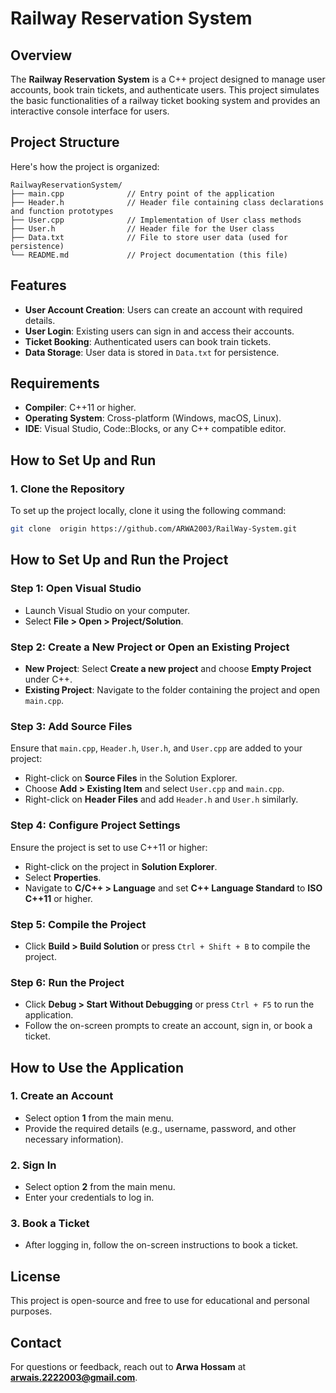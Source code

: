 # Railway Reservation System

## Overview
The **Railway Reservation System** is a C++ project designed to manage user accounts, book train tickets, and authenticate users. This project simulates the basic functionalities of a railway ticket booking system and provides an interactive console interface for users.

## Project Structure
Here's how the project is organized:

```
RailwayReservationSystem/
├── main.cpp              // Entry point of the application
├── Header.h              // Header file containing class declarations and function prototypes
├── User.cpp              // Implementation of User class methods
├── User.h                // Header file for the User class
├── Data.txt              // File to store user data (used for persistence)
└── README.md             // Project documentation (this file)

```

## Features
- **User Account Creation**: Users can create an account with required details.
- **User Login**: Existing users can sign in and access their accounts.
- **Ticket Booking**: Authenticated users can book train tickets.
- **Data Storage**: User data is stored in `Data.txt` for persistence.

## Requirements
- **Compiler**: C++11 or higher.
- **Operating System**: Cross-platform (Windows, macOS, Linux).
- **IDE**: Visual Studio, Code::Blocks, or any C++ compatible editor.

## How to Set Up and Run
### 1. Clone the Repository
To set up the project locally, clone it using the following command:
```bash
git clone  origin https://github.com/ARWA2003/RailWay-System.git

```
## How to Set Up and Run the Project

### Step 1: Open Visual Studio
- Launch Visual Studio on your computer.
- Select **File > Open > Project/Solution**.

### Step 2: Create a New Project or Open an Existing Project
- **New Project**: Select **Create a new project** and choose **Empty Project** under C++.
- **Existing Project**: Navigate to the folder containing the project and open `main.cpp`.

### Step 3: Add Source Files
Ensure that `main.cpp`, `Header.h`, `User.h`, and `User.cpp` are added to your project:
- Right-click on **Source Files** in the Solution Explorer.
- Choose **Add > Existing Item** and select `User.cpp` and `main.cpp`.
- Right-click on **Header Files** and add `Header.h` and `User.h` similarly.

### Step 4: Configure Project Settings
Ensure the project is set to use C++11 or higher:
- Right-click on the project in **Solution Explorer**.
- Select **Properties**.
- Navigate to **C/C++ > Language** and set **C++ Language Standard** to **ISO C++11** or higher.

### Step 5: Compile the Project
- Click **Build > Build Solution** or press `Ctrl + Shift + B` to compile the project.

### Step 6: Run the Project
- Click **Debug > Start Without Debugging** or press `Ctrl + F5` to run the application.
- Follow the on-screen prompts to create an account, sign in, or book a ticket.

## How to Use the Application

### 1. Create an Account
- Select option **1** from the main menu.
- Provide the required details (e.g., username, password, and other necessary information).

### 2. Sign In
- Select option **2** from the main menu.
- Enter your credentials to log in.

### 3. Book a Ticket
- After logging in, follow the on-screen instructions to book a ticket.
## License
This project is open-source and free to use for educational and personal purposes.

## Contact
For questions or feedback, reach out to **Arwa Hossam** at **arwais.2222003@gmail.com**.



